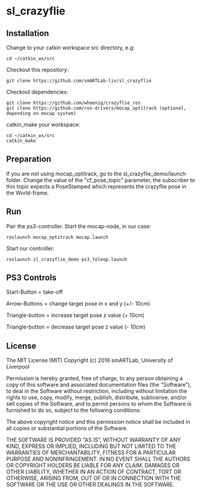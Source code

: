 # sl_crazyflie

## Installation
Change to your catkin workspace src directory, e.g:
```
cd ~/catkin_ws/src
```
Checkout this repository:
```
git clone https://github.com/smARTLab-liv/sl_crazyflie
```
Checkout dependencies:
```
git clone https://github.com/whoenig/crazyflie_ros
git clone https://github.com/ros-drivers/mocap_optitrack (optional, depending on mocap system)
```
catkin_make your workspace:
```
cd ~/catkin_ws/src
catkin_make
```
## Preparation
If you are not using mocap_optitrack, go to the sl_crazyflie_demo/launch folder.
Change the value of the "cf_pose_topic" parameter, the subscriber to this topic 
expects a PoseStamped which represents the crazyflie pose in the World-frame. 

## Run
Pair the ps3-controller.
Start the mocap-node, in our case:
```
roslaunch mocap_optitrack mocap.launch
```
Start our controller:
```
roslaunch sl_crazyflie_demo ps3_teleop.launch
```

## PS3 Controls
Start-Button = take-off

Arrow-Buttons = change target pose in x and y (+/- 10cm)

Triangle-button = increase target pose z value (+ 10cm)

Triangle-button = decrease target pose z value (- 10cm)


## License
The MIT License (MIT)
Copyright (c) 2016 smARTLab, University of Liverpool

Permission is hereby granted, free of charge, to any person obtaining a copy of this software and associated documentation files (the "Software"), to deal in the Software without restriction, including without limitation the rights to use, copy, modify, merge, publish, distribute, sublicense, and/or sell copies of the Software, and to permit persons to whom the Software is furnished to do so, subject to the following conditions:

The above copyright notice and this permission notice shall be included in all copies or substantial portions of the Software.

THE SOFTWARE IS PROVIDED "AS IS", WITHOUT WARRANTY OF ANY KIND, EXPRESS OR IMPLIED, INCLUDING BUT NOT LIMITED TO THE WARRANTIES OF MERCHANTABILITY, FITNESS FOR A PARTICULAR PURPOSE AND NONINFRINGEMENT. IN NO EVENT SHALL THE AUTHORS OR COPYRIGHT HOLDERS BE LIABLE FOR ANY CLAIM, DAMAGES OR OTHER LIABILITY, WHETHER IN AN ACTION OF CONTRACT, TORT OR OTHERWISE, ARISING FROM, OUT OF OR IN CONNECTION WITH THE SOFTWARE OR THE USE OR OTHER DEALINGS IN THE SOFTWARE.
